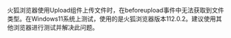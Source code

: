 火狐浏览器使用Upload组件上传文件时，在beforeupload事件中无法获取到文件类型。在Windows11系统上测试，使用的是火狐浏览器版本112.0.2。建议使用其他浏览器进行测试并解决此问题。
